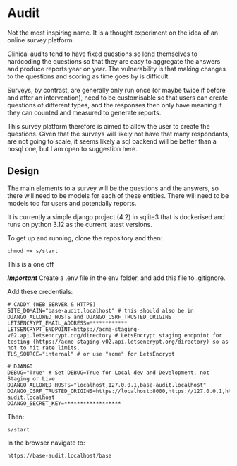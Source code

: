# Audit

Not the most inspiring name. It is a thought experiment on the idea of an online survey platform.

Clinical audits tend to have fixed questions so lend themselves to hardcoding the questions so that they are easy to aggregate the answers and produce reports year on year. The vulnerability is that making changes to the questions and scoring as time goes by is difficult.

Surveys, by contrast, are generally only run once (or maybe twice if before and after an intervention), need to be customisable so that users can create questions of different types, and the responses then only have meaning if they can counted and measured to generate reports.

This survey platform therefore is aimed to allow the user to create the questions. Given that the surveys will likely not have that many respondants, are not going to scale, it seems likely a sql backend will be better than a nosql one, but I am open to suggestion here.

## Design

The main elements to a survey will be the questions and the answers, so there will need to be models for each of these entities. There will need to be models too for users and potentially reports.

It is currently a simple django project (4.2) in sqlite3 that is dockerised and runs on python 3.12 as the current latest versions.

To get up and running, clone the repository and then:

```console
chmod +x s/start
```

This is a one off

***Important*** Create a .env file in the env folder, and add this file to .gitignore.

Add these credentials:

```env
# CADDY (WEB SERVER & HTTPS)
SITE_DOMAIN="base-audit.localhost" # this should also be in DJANGO_ALLOWED_HOSTS and DJANGO_CSRF_TRUSTED_ORIGINS
LETSENCRYPT_EMAIL_ADDRESS=************
LETSENCRYPT_ENDPOINT=https://acme-staging-v02.api.letsencrypt.org/directory # LetsEncrypt staging endpoint for testing (https://acme-staging-v02.api.letsencrypt.org/directory) so as not to hit rate limits.
TLS_SOURCE="internal" # or use "acme" for LetsEncrypt
 
# DJANGO
DEBUG="True" # Set DEBUG=True for Local dev and Development, not Staging or Live
DJANGO_ALLOWED_HOSTS="localhost,127.0.0.1,base-audit.localhost"
DJANGO_CSRF_TRUSTED_ORIGINS=https://localhost:8000,https://127.0.0.1,https://base-audit.localhost
DJANGO_SECRET_KEY=******************
```

Then:

```console
s/start
```

In the browser navigate to:

```console
https://base-audit.localhost/base
```